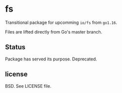 # fs

Transitional package for upcomming `io/fs` from `go1.16`.

Files are lifted directly from Go's master branch.

## Status

Package has served its purpose. Deprecated.

## license

BSD. See LICENSE file.